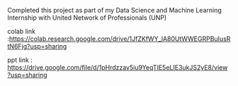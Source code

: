 Completed this project as part of my Data Science and Machine Learning Internship with United Network of Professionals (UNP)

colab link :https://colab.research.google.com/drive/1JfZKfWY_lA80UtWWEGRPBuIusRtN6Fjg?usp=sharing

ppt link : https://drive.google.com/file/d/1pHrdzzav5iu9YeqTIE5eLIE3ukJS2yE8/view?usp=sharing


